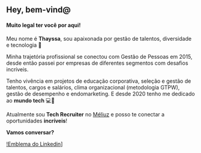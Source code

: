 ## Hey, bem-vind@

#### Muito legal ter você por aqui! 

Meu nome é **Thayssa**, sou apaixonada  por gestão de talentos, diversidade e tecnologia 🙅

Minha trajetória profissional se conectou com Gestão de Pessoas em 2015, desde então passei por empresas de diferentes segmentos com desafios incríveis.  
  
Tenho vivência em projetos de educação corporativa, seleção e gestão de talentos, cargos e salários, clima organizacional (metodologia GTPW), gestão de desempenho e endomarketing. E desde 2020 tenho me dedicado ao **mundo tech** 💻💜

Atualmente sou **Tech Recruiter** no [Méliuz](https://meliuz.gupy.io/) e posso te conectar a oportunidades **incríveis**!

**Vamos conversar?**

[!Emblema do Linkedin](https://www.google.com/search?q=emblema+linkedin&tbm=isch&chips=q:simbolo+linkedin,g_1:pequeno:sqDo5es6XiE%3D&rlz=1C1GCEU_pt-BRBR963&hl=pt-BR&sa=X&ved=2ahUKEwiZ7q2u9vbxAhWkjZUCHZcIALAQ4lYoAnoECAEQFQ&biw=1263&bih=577#imgrc=PjPfq1pY3ohkSM/https://www.linkedin.com/in/thayssa-radmylla-61b18a153/)]
